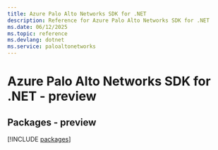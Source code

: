 ```yaml
---
title: Azure Palo Alto Networks SDK for .NET
description: Reference for Azure Palo Alto Networks SDK for .NET
ms.date: 06/12/2025
ms.topic: reference
ms.devlang: dotnet
ms.service: paloaltonetworks
---
```

# Azure Palo Alto Networks SDK for .NET - preview
## Packages - preview
[!INCLUDE [packages](palo-alto-networks-index.md)]